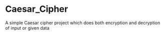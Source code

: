 # Caesar_Cipher
A simple Caesar cipher project which does both encryption and decryption of input or given data
